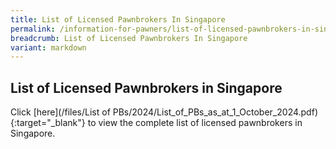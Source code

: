 ```yaml
---
title: List of Licensed Pawnbrokers In Singapore
permalink: /information-for-pawners/list-of-licensed-pawnbrokers-in-singapore/
breadcrumb: List of Licensed Pawnbrokers In Singapore
variant: markdown
---
```

List of Licensed Pawnbrokers in Singapore
---
Click [here](/files/List of PBs/2024/List_of_PBs_as_at_1_October_2024.pdf){:target="_blank"} to view the complete list of licensed pawnbrokers in Singapore.